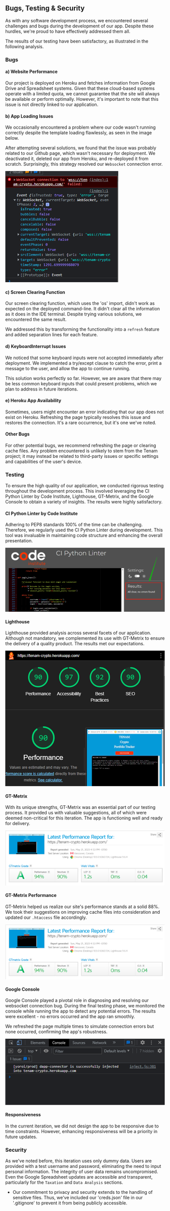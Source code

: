 ## Bugs, Testing & Security

As with any software development process, we encountered several challenges and bugs during the development of our app. Despite these hurdles, we're proud to have effectively addressed them all.

The results of our testing have been satisfactory, as illustrated in the following analysis.

### Bugs

#### a) Website Performance

Our project is deployed on Heroku and fetches information from Google Drive and Spreadsheet systems. Given that these cloud-based systems operate with a limited quota, we cannot guarantee that the site will always be available or perform optimally. However, it's important to note that this issue is not directly linked to our application.

#### b) App Loading Issues

We occasionally encountered a problem where our code wasn't running correctly despite the template loading flawlessly, as seen in the image below.

After attempting several solutions, we found that the issue was probably related to our Github page, which wasn't necessary for deployment. We deactivated it, deleted our app from Heroku, and re-deployed it from scratch. Surprisingly, this strategy resolved our `Websocket` connection error.

![Websocket error](https://github.com/plexoio/tenam/blob/main/documentation/assets/img/web.png)

#### c) Screen Clearing Function

Our screen clearing function, which uses the 'os' import, didn't work as expected on the deployed command-line. It didn't clear all the information as it does in the IDE terminal. Despite trying various solutions, we encountered the same result.

We addressed this by transforming the functionality into a `refresh` feature and added separation lines for each feature.

#### d) KeyboardInterrupt Issues

We noticed that some keyboard inputs were not accepted immediately after deployment. We implemented a try/except clause to catch the error, print a message to the user, and allow the app to continue running.

This solution works perfectly so far. However, we are aware that there may be less common keyboard inputs that could present problems, which we plan to address in future iterations.

#### e) Heroku App Availability

Sometimes, users might encounter an error indicating that our app does not exist on Heroku. Refreshing the page typically resolves this issue and restores the connection. It's a rare occurrence, but it's one we've noted.

#### Other Bugs

For other potential bugs, we recommend refreshing the page or clearing cache files. Any problem encountered is unlikely to stem from the Tenam project; it may instead be related to third-party issues or specific settings and capabilities of the user's device.

### Testing

To ensure the high quality of our application, we conducted rigorous testing throughout the development process. This involved leveraging the CI Python Linter by Code Institute, Lighthouse, GT-Metrix, and the Google Console to obtain a variety of insights. The results were highly satisfactory.

#### CI Python Linter by Code Institute

Adhering to PEP8 standards 100% of the time can be challenging. Therefore, we regularly used the CI Python Linter during development. This tool was invaluable in maintaining code structure and enhancing the overall presentation.

![Linter](https://github.com/plexoio/tenam/blob/main/documentation/assets/img/linter.png)

#### Lighthouse

Lighthouse provided analysis across several facets of our application. Although not mandatory, we complemented its use with GT-Metrix to ensure the delivery of a quality product. The results met our expectations.

![Light House](https://github.com/plexoio/tenam/blob/main/documentation/assets/img/lighthouse.png)

#### GT-Metrix

With its unique strengths, GT-Metrix was an essential part of our testing process. It provided us with valuable suggestions, all of which were deemed non-critical for this iteration. The app is functioning well and ready for delivery.

![GT-metrix](https://github.com/plexoio/tenam/blob/main/documentation/assets/img/gtmetrix.png)

#### GT-Metrix Performance

GT-Metrix helped us realize our site's performance stands at a solid 88%. We took their suggestions on improving cache files into consideration and updated our `.htaccess` file accordingly.

![GT-metrix Result](https://github.com/plexoio/tenam/blob/main/documentation/assets/img/gtmetrix.png)

#### Google Console

Google Console played a pivotal role in diagnosing and resolving our websocket connection bug. During the final testing phase, we monitored the console while running the app to detect any potential errors. The results were excellent - no errors occurred and the app ran smoothly.

We refreshed the page multiple times to simulate connection errors but none occurred, confirming the app's robustness.

![Google Console](https://github.com/plexoio/tenam/blob/main/documentation/assets/img/console.png)

#### Responsiveness

In the current iteration, we did not design the app to be responsive due to time constraints. However, enhancing responsiveness will be a priority in future updates.

### Security

As we've noted before, this iteration uses only dummy data. Users are provided with a test username and password, eliminating the need to input personal information. The integrity of user data remains uncompromised. Even the Google Spreadsheet updates are accessible and transparent, particularly for the `Taxation` and `Data Analysis` sections.

- Our commitment to privacy and security extends to the handling of sensitive files. Thus, we've included our 'creds.json' file in our '.gitignore' to prevent it from being publicly accessible.
